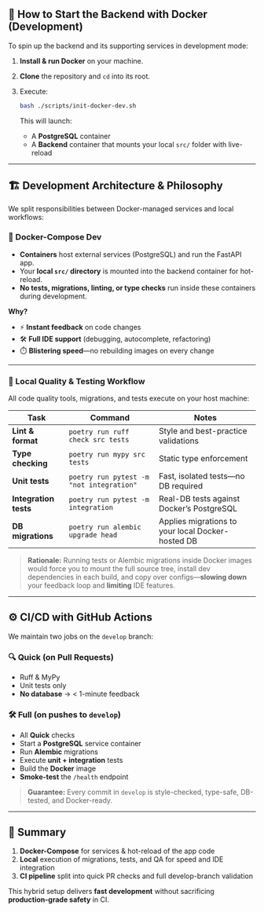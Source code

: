 ## 🚀 How to Start the Backend with Docker (Development)

To spin up the backend and its supporting services in development mode:

1. **Install & run Docker** on your machine.
2. **Clone** the repository and `cd` into its root.
3. Execute:

   ```bash
   bash ./scripts/init-docker-dev.sh
   ```

   This will launch:

   * A **PostgreSQL** container
   * A **Backend** container that mounts your local `src/` folder with live-reload

---

## 🏗️ Development Architecture & Philosophy

We split responsibilities between Docker-managed services and local workflows:

### 🐳 Docker-Compose Dev

* **Containers** host external services (PostgreSQL) and run the FastAPI app.
* Your **local `src/` directory** is mounted into the backend container for hot-reload.
* **No tests, migrations, linting, or type checks** run inside these containers during development.

**Why?**

* ⚡ **Instant feedback** on code changes
* 🛠️ **Full IDE support** (debugging, autocomplete, refactoring)
* ⏱️ **Blistering speed**—no rebuilding images on every change

---

### 🧪 Local Quality & Testing Workflow

All code quality tools, migrations, and tests execute on your host machine:

| Task                  | Command                                  | Notes                                             |
| --------------------- | ---------------------------------------- | ------------------------------------------------- |
| **Lint & format**     | `poetry run ruff check src tests`        | Style and best-practice validations               |
| **Type checking**     | `poetry run mypy src tests`              | Static type enforcement                           |
| **Unit tests**        | `poetry run pytest -m "not integration"` | Fast, isolated tests—no DB required               |
| **Integration tests** | `poetry run pytest -m integration`       | Real-DB tests against Docker’s PostgreSQL         |
| **DB migrations**     | `poetry run alembic upgrade head`        | Applies migrations to your local Docker-hosted DB |

> **Rationale:**
> Running tests or Alembic migrations inside Docker images would force you to mount the full source tree, install dev dependencies in each build, and copy over configs—**slowing down** your feedback loop and **limiting** IDE features.

---

## ⚙️ CI/CD with GitHub Actions

We maintain two jobs on the `develop` branch:

### 🔍 Quick (on Pull Requests)

* Ruff & MyPy
* Unit tests only
* **No database** → < 1-minute feedback

### 🛠️ Full (on pushes to `develop`)

* All **Quick** checks
* Start a **PostgreSQL** service container
* Run **Alembic** migrations
* Execute **unit + integration** tests
* Build the **Docker** image
* **Smoke-test** the `/health` endpoint

> **Guarantee:** Every commit in `develop` is style-checked, type-safe, DB-tested, and Docker-ready.

---

## 🧠 Summary

1. **Docker-Compose** for services & hot-reload of the app code
2. **Local** execution of migrations, tests, and QA for speed and IDE integration
3. **CI pipeline** split into quick PR checks and full develop-branch validation

This hybrid setup delivers **fast development** without sacrificing **production-grade safety** in CI.


